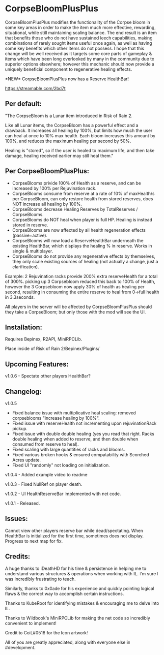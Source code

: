 # CorpseBloomPlusPlus
CorpseBloomPlusPlus modifies the functionality of the Corpse bloom in some key areas in order to make the item much more effective, rewarding, situational, while still maintaining scaling balance.
The end result is an item that benefits those who do not have sustained leech capabilities, making combinations of rarely sought items useful once again, as well as having some key benefits which other items do not possess.
I hope that this change will be well received as it targets some core parts of gameplay & items which have been long overlooked by many in the community due to superior options elsewhere; however this mechanic should now provide a uniquely beneficial component to regenerative healing effects.

\*NEW\* CorpseBloomPlusPlus now has a Reserve HealthBar!

https://streamable.com/2bd7t

## Per default: 

"The CorpseBloom is a Lunar item introduced in Risk of Rain 2.

Like all Lunar items, the CorpseBloom has a powerful effect and a drawback. It increases all healing by 100%, but limits how much the user can heal at once to 10% max health. Each bloom increases this amount by 100%, and reduces the maximum healing per second by 50%.

Healing is "stored", so if the user is healed to maximum life, and then take damage, healing received earlier may still heal them."

## Per CorpseBloomPlusPlus:

* CorpseBlooms privide 100% of Health as a reserve, and can be increased by 100% per Rejuvination rack. 
* CorpseBlooms consume from reserve at a rate of 10% of maxHealth/s per CorpseBloom, can only restore health from stored reserves, does NOT increase all healing by 100%.
* CorpseBlooms decrease Healing Reserves by TotalReserves / CorpseBlooms.
* CorpseBlooms do NOT heal when player is full HP. Healing is instead stored in reserve.
* CorpseBlooms are now affected by all health regeneration effects (passive+active).
* CorpseBlooms will now load a ReserveHealthBar underneath the existing HealthBar, which displays the healing % in reserve. Works in single & multiplayer.
* CorpseBlooms do not provide any regenerative effects by themselves, they only scale existing sources of healing (not actually a change, just a clarification).

Example: 2 Rejuvination racks provide 200% extra reserveHealth for a total of 300%. picking up 3 Corpsebloom reduced this back to 100% of Health, however the 3 Corpsebloom now apply 30% of health as healing per second, resulting in consuming the entire reserve to heal from 0->full health in 3.3seconds.

All players in the server will be affected by CorpseBloomPlusPlus should they take a CorpseBloom; but only those with the mod will see the UI.

## Installation:

Requires Bepinex, R2API, MiniRPCLib.

Place inside of Risk of Rain 2/Bepinex/Plugins/

## Upcoming Features:

v1.0.6 - Spectate other players HealthBar?

## Changelog:
v1.0.5 
* Fixed balance issue with multiplicative heal scaling: removed corpseblooms "increase healing by 100%".
* Fixed issue with reserveHealth not incrementing upon rejuvinationRack pickup.
* Fixed issue with double double healing (yes you read that right. Racks double healing when added to reserve, and then double when consumed from reserve to heal).
* Fixed scaling with large quantities of racks and blooms.
* Fixed various broken hooks & ensured compatability with Scorched Acres update.
* Fixed UI "randomly" not loading on initialization.

v1.0.4 - Added example video to readme

v1.0.3 - Fixed NullRef on player death.

v1.0.2 - UI HealthReserveBar implemented with net code.

v1.0.1 - Released.

## Issues:

Cannot view other players reserve bar while dead/spectating.
When HealthBar is initialized for the first time, sometimes does not display. Progress to next map for fix.

## Credits:

A huge thanks to iDeathHD for his time & persistence in helping me to understand various structures & operations when working with IL. I'm sure I was incredibly frustrating to teach.

Similarly, thanks to 0x0ade for his experience and quickly pointing logical flaws & the correct way to accomplish certain instructions.

Thanks to KubeRoot for identifying mistakes & encouraging me to delve into IL.

Thanks to Wildbook's MiniRPCLib for making the net code so incredibly convenient to implement!

Credit to CoiL#0518 for the Icon artwork!

All of you are greatly appreciated, along with everyone else in #development.